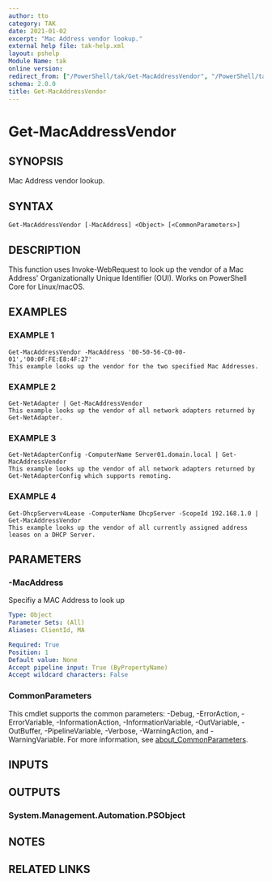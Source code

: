 ```yaml
---
author: tto
category: TAK
date: 2021-01-02
excerpt: "Mac Address vendor lookup."
external help file: tak-help.xml
layout: pshelp
Module Name: tak
online version:
redirect_from: ["/PowerShell/tak/Get-MacAddressVendor", "/PowerShell/tak/get-macaddressvendor", "/PowerShell/get-macaddressvendor"]
schema: 2.0.0
title: Get-MacAddressVendor
---
```


# Get-MacAddressVendor

## SYNOPSIS
Mac Address vendor lookup.

## SYNTAX

```
Get-MacAddressVendor [-MacAddress] <Object> [<CommonParameters>]
```

## DESCRIPTION
This function uses Invoke-WebRequest to look up the vendor of a Mac Address' Organizationally Unique Identifier (OUI).
Works on PowerShell Core for Linux/macOS.

## EXAMPLES

### EXAMPLE 1
```
Get-MacAddressVendor -MacAddress '00-50-56-C0-00-01','00:0F:FE:E8:4F:27'
This example looks up the vendor for the two specified Mac Addresses.
```

### EXAMPLE 2
```
Get-NetAdapter | Get-MacAddressVendor
This example looks up the vendor of all network adapters returned by Get-NetAdapter.
```

### EXAMPLE 3
```
Get-NetAdapterConfig -ComputerName Server01.domain.local | Get-MacAddressVendor
This example looks up the vendor of all network adapters returned by Get-NetAdapterConfig which supports remoting.
```

### EXAMPLE 4
```
Get-DhcpServerv4Lease -ComputerName DhcpServer -ScopeId 192.168.1.0 | Get-MacAddressVendor
This example looks up the vendor of all currently assigned address leases on a DHCP Server.
```

## PARAMETERS

### -MacAddress
Specifiy a MAC Address to look up

```yaml
Type: Object
Parameter Sets: (All)
Aliases: ClientId, MA

Required: True
Position: 1
Default value: None
Accept pipeline input: True (ByPropertyName)
Accept wildcard characters: False
```

### CommonParameters
This cmdlet supports the common parameters: -Debug, -ErrorAction, -ErrorVariable, -InformationAction, -InformationVariable, -OutVariable, -OutBuffer, -PipelineVariable, -Verbose, -WarningAction, and -WarningVariable. For more information, see [about_CommonParameters](http://go.microsoft.com/fwlink/?LinkID=113216).

## INPUTS

## OUTPUTS

### System.Management.Automation.PSObject
## NOTES

## RELATED LINKS
